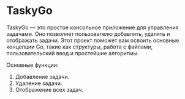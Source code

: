 # TaskyGo
TaskyGo — это простое консольное приложение для управления задачами. Оно позволяет пользователю добавлять, удалять и отображать задачи. Этот проект поможет вам освоить основные концепции Go, такие как структуры, работа с файлами, пользовательский ввод и простейшие алгоритмы.

Основные функции:
1. Добавление задачи.
2. Удаление задачи.
3. Отображение всех задач.
